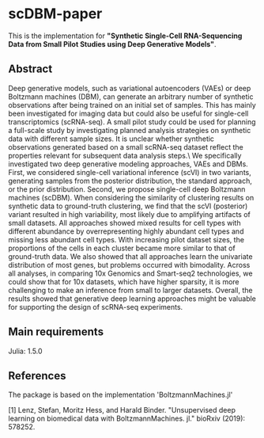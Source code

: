 # scDBM-paper
This is the implementation for **"Synthetic Single-Cell RNA-Sequencing Data from Small Pilot Studies using Deep Generative Models"**.

## Abstract  
Deep generative models, such as variational autoencoders (VAEs) or deep Boltzmann machines (DBM), can generate an arbitrary number of synthetic observations after being trained on an initial set of samples. This has mainly been investigated for imaging data but could also be useful for single-cell transcriptomics (scRNA-seq). A small pilot study could be used for planning a full-scale study by investigating planned analysis strategies on synthetic data with different sample sizes. It is unclear whether synthetic observations generated based on a small scRNA-seq dataset reflect the properties relevant for subsequent data analysis steps.\\
We specifically investigated two deep generative modeling approaches, VAEs and DBMs. First, we considered single-cell variational inference (scVI) in two variants, generating samples from the posterior distribution, the standard approach, or the prior distribution. Second, we propose single-cell deep Boltzmann machines (scDBM). When considering the similarity of clustering results on synthetic data to ground-truth clustering, we find that the scVI (posterior) variant resulted in high variability, most likely due to amplifying artifacts of small datasets. All approaches showed mixed results for cell types with different abundance by overrepresenting highly abundant cell types and missing less abundant cell types. With increasing pilot dataset sizes, the proportions of the cells in each cluster became more similar to that of ground-truth data. We also showed that all approaches learn the univariate distribution of most genes, but problems occurred with bimodality. Across all analyses, in comparing 10x Genomics and Smart-seq2 technologies, we could show that for 10x datasets, which have higher sparsity, it is more challenging to make an inference from small to larger datasets. Overall, the results showed that generative deep learning approaches might be valuable for supporting the design of scRNA-seq experiments.

## Main requirements  
Julia: 1.5.0

## References  

The package is based on the implementation 'BoltzmannMachines.jl'

[1] Lenz, Stefan, Moritz Hess, and Harald Binder. "Unsupervised deep learning on biomedical data with BoltzmannMachines. jl." bioRxiv (2019): 578252.

